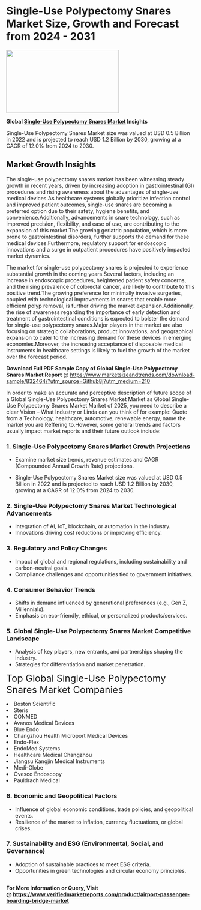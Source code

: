 <H1>Single-Use Polypectomy Snares Market Size, Growth and Forecast from 2024 - 2031</H1><img class="aligncenter size-medium wp-image-584254" src="https://thirdeyenews.in/wp-content/uploads/2024/09/Global-Market-Research-300x168.jpeg" alt="" width="300" height="168" /><p><strong>Global&nbsp;<a href="https://www.marketsizeandtrends.com/download-sample/832464/?utm_source=Github8j?utm_medium=210">Single-Use Polypectomy Snares Market</a> Insights</strong></p><p>Single-Use Polypectomy Snares Market size was valued at USD 0.5 Billion in 2022 and is projected to reach USD 1.2 Billion by 2030, growing at a CAGR of 12.0% from 2024 to 2030.</p><p><h2>Market Growth Insights</h2> <p>The single-use polypectomy snares market has been witnessing steady growth in recent years, driven by increasing adoption in gastrointestinal (GI) procedures and rising awareness about the advantages of single-use medical devices.As healthcare systems globally prioritize infection control and improved patient outcomes, single-use snares are becoming a preferred option due to their safety, hygiene benefits, and convenience.Additionally, advancements in snare technology, such as improved precision, flexibility, and ease of use, are contributing to the expansion of this market.The growing geriatric population, which is more prone to gastrointestinal disorders, further supports the demand for these medical devices.Furthermore, regulatory support for endoscopic innovations and a surge in outpatient procedures have positively impacted market dynamics.</p> <p>The market for single-use polypectomy snares is projected to experience substantial growth in the coming years.Several factors, including an increase in endoscopic procedures, heightened patient safety concerns, and the rising prevalence of colorectal cancer, are likely to contribute to this positive trend.The growing preference for minimally invasive surgeries, coupled with technological improvements in snares that enable more efficient polyp removal, is further driving the market expansion.Additionally, the rise of awareness regarding the importance of early detection and treatment of gastrointestinal conditions is expected to bolster the demand for single-use polypectomy snares.Major players in the market are also focusing on strategic collaborations, product innovations, and geographical expansion to cater to the increasing demand for these devices in emerging economies.Moreover, the increasing acceptance of disposable medical instruments in healthcare settings is likely to fuel the growth of the market over the forecast period.</p> <p><span class=""><strong>Download Full PDF Sample Copy of Global Single-Use Polypectomy Snares Market Report</strong> @ <a href="https://www.marketsizeandtrends.com/download-sample/832464/?utm_source=Github8j?utm_medium=210" target="_blank">https://www.marketsizeandtrends.com/download-sample/832464/?utm_source=Github8j?utm_medium=210</a></span></p><p>In order to make an accurate and perceptive description of future scope of a Global&nbsp;Single-Use Polypectomy Snares Market Market as Global&nbsp;Single-Use Polypectomy Snares Market Market of 2025, you need to describe a clear Vision &ndash; What Industry or Linda can you think of for example: Quote from a Technology, healthcare, automotive, renewable energy, name the market you are Reffering to.However, some general trends and factors usually impact market reports and their future outlook include:</p><h3>1.&nbsp;<strong>Single-Use Polypectomy Snares Market Growth Projections</strong></h3><ul><li>Examine market size trends, revenue estimates and CAGR (Compounded Annual Growth Rate) projections.</li><li><p>Single-Use Polypectomy Snares Market size was valued at USD 0.5 Billion in 2022 and is projected to reach USD 1.2 Billion by 2030, growing at a CAGR of 12.0% from 2024 to 2030.</p></li></ul><h3>2.&nbsp;<strong>Single-Use Polypectomy Snares Market Technological Advancements</strong></h3><ul><li>Integration of AI, IoT, blockchain, or automation in the industry.</li><li>Innovations driving cost reductions or improving efficiency.</li></ul><h3>3.&nbsp;<strong>Regulatory and Policy Changes</strong></h3><ul><li>Impact of global and regional regulations, including sustainability and carbon-neutral goals.</li><li>Compliance challenges and opportunities tied to government initiatives.</li></ul><h3>4.&nbsp;<strong>Consumer Behavior Trends</strong></h3><ul><li>Shifts in demand influenced by generational preferences (e.g., Gen Z, Millennials).</li><li>Emphasis on eco-friendly, ethical, or personalized products/services.</li></ul><h3>5.&nbsp;<strong>Global Single-Use Polypectomy Snares Market Competitive Landscape</strong></h3><ul><li>Analysis of key players, new entrants, and partnerships shaping the industry.</li><li>Strategies for differentiation and market penetration.</li></ul><p data-pm-slice="1 1 []"><span style="color: inherit; font-family: inherit; font-size: 25px;">Top Global Single-Use Polypectomy Snares Market Companies</span></p><div class="" data-test-id=""><p><li>Boston Scientific</li><li> Steris</li><li> CONMED</li><li> Avanos Medical Devices</li><li> Blue Endo</li><li> Changzhou Health Microport Medical Devices</li><li> Endo-Flex</li><li> EndoMed Systems</li><li> Healthcare Medical Changzhou</li><li> Jiangsu Kangjin Medical Instruments</li><li> Medi-Globe</li><li> Ovesco Endoscopy</li><li> Pauldrach Medical</li></p></div><h3>6.&nbsp;<strong>Economic and Geopolitical Factors</strong></h3><ul><li>Influence of global economic conditions, trade policies, and geopolitical events.</li><li>Resilience of the market to inflation, currency fluctuations, or global crises.</li></ul><h3>7.&nbsp;<strong>Sustainability and ESG (Environmental, Social, and Governance)</strong></h3><ul><li>Adoption of sustainable practices to meet ESG criteria.</li><li>Opportunities in green technologies and circular economy principles.</li></ul><h2><strong style="font-size: 14px;">For More Information or Query, Visit @&nbsp;</strong><a style="background-color: #ffffff; font-size: 14px;" href="https://www.marketsizeandtrends.com/report/single-use-polypectomy-snares-market/" target="_blank">https://www.verifiedmarketreports.com/product/airport-passenger-boarding-bridge-market</a></h2>